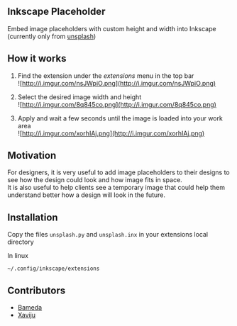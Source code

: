 ## Inkscape Placeholder
Embed image placeholders with custom height and width into Inkscape (currently only from [unsplash](https://unsplash.com))

## How it works
1. Find the extension under the _extensions_ menu in the top bar  
![http://i.imgur.com/nsJWpiO.png](http://i.imgur.com/nsJWpiO.png)

2. Select the desired image width and height  
![http://i.imgur.com/8q845co.png](http://i.imgur.com/8q845co.png)

3. Apply and wait a few seconds until the image is loaded into your work area  
![http://i.imgur.com/xorhIAj.png](http://i.imgur.com/xorhIAj.png)

## Motivation

For designers, it is very useful to add image placeholders to their designs to see how the design could look and how image fits in space.  
It is also useful to help clients see a temporary image that could help them understand better how a design will look in the future.

## Installation

Copy the files `unsplash.py` and `unsplash.inx` in your extensions local directory

In linux

```
~/.config/inkscape/extensions
```

## Contributors

- [Bameda](https://github.com/bameda)
- [Xaviju](https://github.com/Xaviju)
